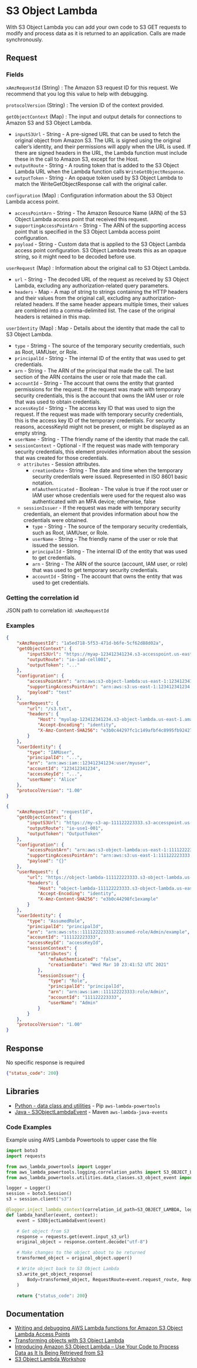 # S3 Object Lambda

With S3 Object Lambda you can add your own code to S3 GET requests to modify and process data as it is returned to an application.
Calls are made synchronously.

## Request

### Fields

`xAmzRequestId` (String)
: The Amazon S3 request ID for this request. We recommend that you log this value to help with debugging.

`protocolVersion` (String)
: The version ID of the context provided.

`getObjectContext` (Map)
: The input and output details for connections to Amazon S3 and S3 Object Lambda.

- `inputS3Url` - String - A pre-signed URL that can be used to fetch the original object from Amazon S3.
The URL is signed using the original caller’s identity, and their permissions
will apply when the URL is used. If there are signed headers in the URL, the
Lambda function must include these in the call to Amazon S3, except for the Host.
- `outputRoute` - String - A routing token that is added to the S3 Object Lambda URL when the Lambda function
calls `WriteGetObjectResponse`.
- `outputToken` - String - An opaque token used by S3 Object Lambda to match the WriteGetObjectResponse call
with the original caller.

`configuration` (Map)
: Configuration information about the S3 Object Lambda access point.

- `accessPointArn` - String - The Amazon Resource Name (ARN) of the S3 Object Lambda access point that received
this request.
- `supportingAccessPointArn` - String - The ARN of the supporting access point that is specified in the S3 Object Lambda
access point configuration.
- `payload` - String - Custom data that is applied to the S3 Object Lambda access point configuration.
S3 Object Lambda treats this as an opaque string, so it might need to be decoded
before use.

`userRequest` (Map)
: Information about the original call to S3 Object Lambda.

- `url` - String - The decoded URL of the request as received by S3 Object Lambda, excluding any
authorization-related query parameters.
- `headers` - Map - A map of string to strings containing the HTTP headers and their values from the original call,
excluding any authorization-related headers.
If the same header appears multiple times, their values are combined into a comma-delimited list.
The case of the original headers is retained in this map.

`userIdentity` (Map)
: Map - Details about the identity that made the call to S3 Object Lambda.

- `type` - Strimg - The source of the temporary security credentials, such as Root, IAMUser, or Role.
- `principalId` - String - The internal ID of the entity that was used to get credentials.
- `arn` - String - The ARN of the principal that made the call. The last section of the ARN contains the user or role that made the call.
- `accountId` - String - The account that owns the entity that granted permissions for the request. If the request was made with temporary security credentials, this is the account that owns the IAM user or role that was used to obtain credentials.
- `accessKeyId` - String - The access key ID that was used to sign the request.
If the request was made with temporary security credentials, this is the access key ID of
the temporary credentials. For security reasons, accessKeyId might not be present, or might
be displayed as an empty string.
- `userName` - String - TThe friendly name of the identity that made the call.
- `sessionContext` - Optional - If the request was made with temporary security credentials, this element provides information about the 
    session that was created for those credentials.
    - `attributes` - Session attributes.
        - `creationDate` - String - The date and time when the temporary security credentials were issued.
        Represented in ISO 8601 basic notation.
        - `mfaAuthenticated` - Boolean - The value is true if the root user or IAM user whose credentials were used for the request also was
        authenticated with an MFA device; otherwise, false
    - `sessionIssuer` - If the request was made with temporary security credentials, an element that provides information
    about how the credentials were obtained.
        - `type` - String - The source of the temporary security credentials, such as Root, IAMUser, or Role.
        - `userName` - String - The friendly name of the user or role that issued the session.
        - `principalId` - String - The internal ID of the entity that was used to get credentials.
        - `arn` - String - The ARN of the source (account, IAM user, or role) that was used to get temporary security credentials.
        - `accountId` - String - The account that owns the entity that was used to get credentials.

### Getting the correlation id

JSON path to correlation id: `xAmzRequestId`

### Examples

```json title="IAM User"
{
    "xAmzRequestId": "1a5ed718-5f53-471d-b6fe-5cf62d88d02a",
    "getObjectContext": {
        "inputS3Url": "https://myap-123412341234.s3-accesspoint.us-east-1.amazonaws.com/s3.txt?X-Amz-Security-Token=...",
        "outputRoute": "io-iad-cell001",
        "outputToken": "..."
    },
    "configuration": {
        "accessPointArn": "arn:aws:s3-object-lambda:us-east-1:123412341234:accesspoint/myolap",
        "supportingAccessPointArn": "arn:aws:s3:us-east-1:123412341234:accesspoint/myap",
        "payload": "test"
    },
    "userRequest": {
        "url": "/s3.txt",
        "headers": {
            "Host": "myolap-123412341234.s3-object-lambda.us-east-1.amazonaws.com",
            "Accept-Encoding": "identity",
            "X-Amz-Content-SHA256": "e3b0c44297fc1c149afbf4c8995fb92427ae41e4649b934ca495991b7852b855"
        }
    },
    "userIdentity": {
        "type": "IAMUser",
        "principalId": "...",
        "arn": "arn:aws:iam::123412341234:user/myuser",
        "accountId": "123412341234",
        "accessKeyId": "...",
        "userName": "Alice"
    },
    "protocolVersion": "1.00"
}
```

```json title="Temp Credentials"
{
    "xAmzRequestId": "requestId",
    "getObjectContext": {
        "inputS3Url": "https://my-s3-ap-111122223333.s3-accesspoint.us-east-1.amazonaws.com/example?X-Amz-Security-Token=<snip>",
        "outputRoute": "io-use1-001",
        "outputToken": "OutputToken"
    },
    "configuration": {
        "accessPointArn": "arn:aws:s3-object-lambda:us-east-1:111122223333:accesspoint/example-object-lambda-ap",
        "supportingAccessPointArn": "arn:aws:s3:us-east-1:111122223333:accesspoint/example-ap",
        "payload": "{}"
    },
    "userRequest": {
        "url": "https://object-lambda-111122223333.s3-object-lambda.us-east-1.amazonaws.com/example",
        "headers": {
            "Host": "object-lambda-111122223333.s3-object-lambda.us-east-1.amazonaws.com",
            "Accept-Encoding": "identity",
            "X-Amz-Content-SHA256": "e3b0c44298fc1example"
        }
    },
    "userIdentity": {
        "type": "AssumedRole",
        "principalId": "principalId",
        "arn": "arn:aws:sts::111122223333:assumed-role/Admin/example",
        "accountId": "111122223333",
        "accessKeyId": "accessKeyId",
        "sessionContext": {
            "attributes": {
                "mfaAuthenticated": "false",
                "creationDate": "Wed Mar 10 23:41:52 UTC 2021"
            },
            "sessionIssuer": {
                "type": "Role",
                "principalId": "principalId",
                "arn": "arn:aws:iam::111122223333:role/Admin",
                "accountId": "111122223333",
                "userName": "Admin"
            }
        }
    },
    "protocolVersion": "1.00"
}
```

## Response

No specific response is required

```json
{"status_code": 200}
```

## Libraries

- [Python - data class and utilities](https://awslabs.github.io/aws-lambda-powertools-python/latest/utilities/data_classes/#s3-object-lambda) - Pip `aws-lambda-powertools`
- [Java - S3ObjectLambdaEvent](https://github.com/aws/aws-lambda-java-libs/blob/master/aws-lambda-java-events/src/main/java/com/amazonaws/services/lambda/runtime/events/S3ObjectLambdaEvent.java) - Maven `aws-lambda-java-events`

### Code Examples

Example using AWS Lambda Powertools to upper case the file

```python title="app.py"
import boto3
import requests

from aws_lambda_powertools import Logger
from aws_lambda_powertools.logging.correlation_paths import S3_OBJECT_LAMBDA
from aws_lambda_powertools.utilities.data_classes.s3_object_event import S3ObjectLambdaEvent

logger = Logger()
session = boto3.Session()
s3 = session.client("s3")

@logger.inject_lambda_context(correlation_id_path=S3_OBJECT_LAMBDA, log_event=True)
def lambda_handler(event, context):
    event = S3ObjectLambdaEvent(event)

    # Get object from S3
    response = requests.get(event.input_s3_url)
    original_object = response.content.decode("utf-8")

    # Make changes to the object about to be returned
    transformed_object = original_object.upper()

    # Write object back to S3 Object Lambda
    s3.write_get_object_response(
        Body=transformed_object, RequestRoute=event.request_route, RequestToken=event.request_token
    )

    return {"status_code": 200}
```

## Documentation

- [Writing and debugging AWS Lambda functions for Amazon S3 Object Lambda Access Points](https://docs.aws.amazon.com/AmazonS3/latest/userguide/olap-writing-lambda.html)
- [Transforming objects with S3 Object Lambda](https://docs.aws.amazon.com/AmazonS3/latest/userguide/transforming-objects.html)
- [Introducing Amazon S3 Object Lambda – Use Your Code to Process Data as It Is Being Retrieved from S3](https://aws.amazon.com/blogs/aws/introducing-amazon-s3-object-lambda-use-your-code-to-process-data-as-it-is-being-retrieved-from-s3/)
- [S3 Object Lambda Workshop](https://github.com/aws-samples/s3-object-lambda-workshop)
